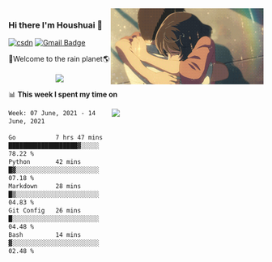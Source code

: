 <img  align='right' height="150" src="https://github.com/LikeRainDay/LikeRainDay/blob/master/pic/img_rain_1.gif?raw=true">



### Hi there I'm Houshuai :lemon:

[![csdn](https://img.shields.io/badge/-csdn-c14438?style=flat-square&logo=c&logoColor=white)](https://blog.csdn.net/qq_15807167)
[![Gmail Badge](https://img.shields.io/badge/-gmail-c14438?style=flat-square&logo=Gmail&logoColor=white&link=mailto:houshuai0816@gmail.com)](mailto:houshuai0816@gmail.com)

🚀Welcome to the rain planet🌎

<center>
<img align='center'  src="https://source.unsplash.com/random/1200x600">
</center>

📊 **This week I spent my time on**

<img align='right'   width="300" src="https://github-readme-stats.vercel.app/api?username=LikeRainDay&show_icons=true&title_color=fff&icon_color=79ff97&text_color=9f9f9f&bg_color=151515">

<!--START_SECTION:waka-->
```text
Week: 07 June, 2021 - 14 June, 2021

Go           7 hrs 47 mins   ███████████████████▓░░░░░   78.22 % 
Python       42 mins         █▓░░░░░░░░░░░░░░░░░░░░░░░   07.18 % 
Markdown     28 mins         █▒░░░░░░░░░░░░░░░░░░░░░░░   04.83 % 
Git Config   26 mins         █░░░░░░░░░░░░░░░░░░░░░░░░   04.48 % 
Bash         14 mins         ▓░░░░░░░░░░░░░░░░░░░░░░░░   02.48 % 
```
<!--END_SECTION:waka-->
